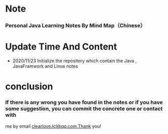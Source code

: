 # Note
### Personal Java Learning Notes By Mind Map（Chinese）

# Update Time And Content
- 2020/11/23 Initialize the repository which contain the Java , JavaFramwork and Linux notes

# conclusion
### If there is any wrong you have found in the notes or if you have some suggestion, you can commit the concrete one or contact with  
   me by email clearlove.lcl@qq.com.Thank you!
